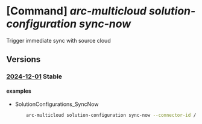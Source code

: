 # [Command] _arc-multicloud solution-configuration sync-now_

Trigger immediate sync with source cloud

## Versions

### [2024-12-01](/Resources/mgmt-plane/L3tyZXNvdXJjZXVyaX0vcHJvdmlkZXJzL21pY3Jvc29mdC5oeWJyaWRjb25uZWN0aXZpdHkvc29sdXRpb25jb25maWd1cmF0aW9ucy97fS9zeW5jbm93/2024-12-01.xml) **Stable**

<!-- mgmt-plane /{resourceuri}/providers/microsoft.hybridconnectivity/solutionconfigurations/{}/syncnow 2024-12-01 -->

#### examples

- SolutionConfigurations_SyncNow
    ```bash
        arc-multicloud solution-configuration sync-now --connector-id /subscriptions/{}/resourceGroups/{}/providers/Microsoft.HybridConnectivity/publicCloudConnectors/{} --name mySolutionConfig
    ```
